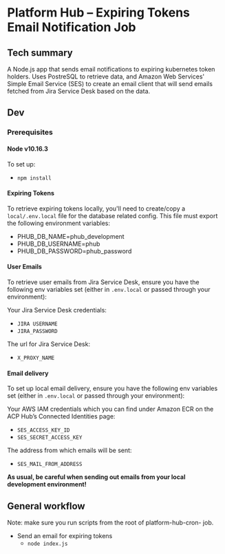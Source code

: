 # Platform Hub – Expiring Tokens Email Notification Job

## Tech summary
A Node.js app that sends email notifications to expiring kubernetes token holders. Uses PostreSQL to retrieve data, and Amazon Web Services' Simple Email Service (SES) to create an email client that will send emails fetched from Jira Service Desk based on the data.

## Dev

### Prerequisites

#### Node v10.16.3

To set up:
- `npm install`


#### Expiring Tokens
To retrieve expiring tokens locally, you'll need to create/copy a `local/.env.local` file for the database related config. This file must export the following environment variables:
- PHUB_DB_NAME=phub_development
- PHUB_DB_USERNAME=phub
- PHUB_DB_PASSWORD=phub_password

#### User Emails
To retrieve user emails from Jira Service Desk, ensure you have the following env variables set (either in `.env.local` or passed through your environment):

Your Jira Service Desk credentials:
- `JIRA USERNAME`
- `JIRA_PASSWORD`

The url for Jira Service Desk:
- `X_PROXY_NAME`


#### Email delivery

To set up local email delivery, ensure you have the following env variables set (either in `.env.local` or passed through your environment):

Your AWS IAM credentials which you can find under Amazon ECR on the ACP Hub’s Connected Identities page:
- `SES_ACCESS_KEY_ID`
- `SES_SECRET_ACCESS_KEY`

The address from which emails will be sent:
- `SES_MAIL_FROM_ADDRESS`

**As usual, be careful when sending out emails from your local development environment!**

## General workflow

Note: make sure you run scripts from the root of platform-hub-cron- job.

- Send an email for expiring tokens
  - `node index.js`
